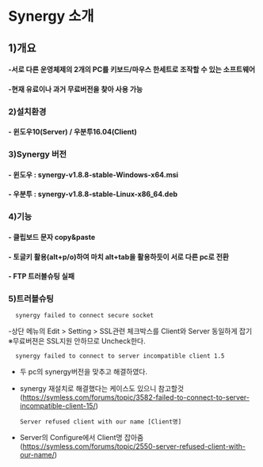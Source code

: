 # Synergy 소개

## 1)개요
#### -서로 다른 운영체제의 2개의 PC를 키보드/마우스 한세트로 조작할 수 있는 소프트웨어
#### -현재 유료이나 과거 무료버전을 찾아 사용 가능


### 2)설치환경
#### - 윈도우10(Server) / 우분투16.04(Client)
    
### 3)Synergy 버전
#### - 윈도우 : synergy-v1.8.8-stable-Windows-x64.msi
#### - 우분투 : synergy-v1.8.8-stable-Linux-x86_64.deb

### 4)기능
#### - 클립보드 문자 copy&paste
#### - 토글키 활용(alt+p/o)하여 마치 alt+tab을 활용하듯이 서로 다른 pc로 전환
#### - FTP 트러블슈팅 실패

### 5)트러블슈팅

      synergy failed to connect secure socket
      
-상단 메뉴의 Edit > Setting > SSL관련 체크박스를 Client와 Server 동일하게 잡기
※무료버젼은 SSL지원 안하므로 Uncheck한다.
     
      synergy failed to connect to server incompatible client 1.5
      
- 두 pc의 synergy버전을 맞추고 해결하였다.
- synergy 재설치로 해결했다는 케이스도 있으니 참고할것
(https://symless.com/forums/topic/3582-failed-to-connect-to-server-incompatible-client-15/)
     
      Server refused client with our name [Client명]

- Server의 Configure에서 Client명 잡아줌
(https://symless.com/forums/topic/2550-server-refused-client-with-our-name/)
